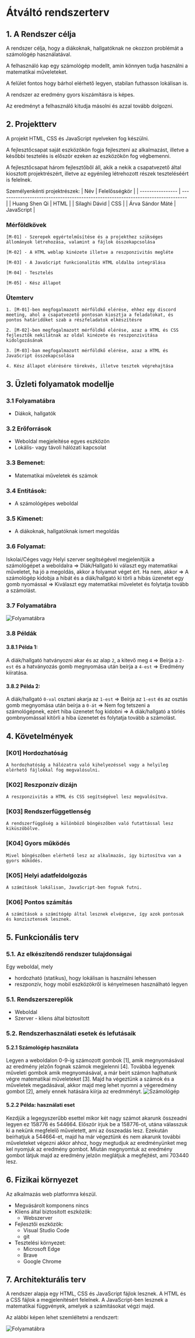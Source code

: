 # Átváltó rendszerterv

## 1. A Rendszer célja

A rendszer célja, hogy a diákoknak, hallgatóknak ne okozzon problémát a számológép használatával.

A felhasználó kap egy számológép modellt, amin könnyen tudja használni a matematikai műveleteket.

A felület fontos hogy bárhol elérhető legyen, stabilan futhasson lokálisan is.

A rendszer az eredmény gyors kiszámításra is képes.

Az eredményt a felhasználó kitudja másolni és azzal tovább dolgozni.

## 2. Projektterv

A projekt HTML, CSS és JavaScript nyelveken fog készülni.

A fejlesztőcsapat saját eszközökön fogja fejleszteni az alkalmazást, illetve a későbbi tesztelés is először ezeken az eszközökön fog végbemenni.

A fejlesztőcsapat három fejlesztőből áll, akik a nekik a csapatvezető által kiosztott projektrészért, illetve az egyénileg létrehozott részek teszteléséért is felelnek.

Személyenkénti projektrészek:
| Név              | Felelősségkör                                                                    |
| ---------------- | -------------------------------------------------------------------------------- |
| Huang Shen Qi      | HTML                                                                   |
| Silaghi Dávid     | CSS                                                                              |
| Árva Sándor Máté     | JavaScript |

### Mérföldkövek

    [M-01] - Szerepek egyértelműsítése és a projekthez szükséges állományok létrehozása, valamint a fájlok összekapcsolása

    [M-02] - A HTML weblap kinézete illetve a reszponzivitás megléte

    [M-03] - A JavaScript funkcionalitás HTML oldalba integrálása

    [M-04] - Tesztelés

    [M-05] - Kész állapot


### Ütemterv

    1. [M-01]-ben megfogalmazott mérföldkő elérése, ehhez egy discord meeting, ahol a csapatvezető pontosan kiosztja a feladatokat, és pontos határidőket szab a részfeladatok elkészítésre

    2. [M-02]-ben megfogalmazott mérföldkő elérése, azaz a HTML és CSS fejlesztők nekilátnak az oldal kinézete és reszponzivitása kidolgozásának

    3. [M-03]-ban megfogalmazott mérföldkő elérése, azaz a HTML és JavaScript összekapcsolása

    4. Kész állapot elérésére törekvés, illetve tesztek végrehajtása

## 3. Üzleti folyamatok modellje

### 3.1 Folyamatábra
- Diákok, hallgatók

### 3.2 Erőforrások
- Weboldal megjeleítése egyes eszközön
- Lokális- vagy távoli hálózati kapcsolat

### 3.3 Bemenet:
- Matematikai műveletek és számok

### 3.4 Entitások:
- A számológépes weboldal

### 3.5 Kimenet:
- A diákoknak, hallgatóknak ismert megoldás

### 3.6 Folyamat:
Iskolai/Céges vagy Helyi szerver segítségével megjelenítjük a számológépet a weboldalra =>
Diák/Hallgató ki választ egy matematikai műveletet, ha jó a megoldás, akkor a folyamat véget ért. Ha nem, akkor =>
A számológép kidobja a hibát és a diák/hallgató ki törli a hibás üzenetet egy gomb nyomással =>
Kiválaszt egy matematikai műveletet és folytatja tovább a számolást.

### 3.7 Folyamatábra
![Folyamatábra](/Images/folyamat_abra.png)

### 3.8 Példák
#### 3.8.1 Példa 1:
A diák/hallgató hatványozni akar és az alap `2`, a kitevő meg `4` =>
Beírja a `2-est` és a hatványozás gomb megnyomása után beírja a `4-est` =>
Eredmény kiíratása.

#### 3.8.2 Példa 2:
A diák/hallgató `0-val` osztani akarja az `1-est` =>
Beírja az `1-est` és az osztás gomb megnyomása után beírja a `0-át` =>
Nem fog tetszeni a számológépnek, ezért hiba üzenetet fog kidobni =>
A diák/hallgató a törlés gombnyomással kitörli a hiba üzenetet és folytatja tovább a számolást.

## 4. Követelmények

### [K01] Hordozhatóság
    A hordozhatóság a hálózatra való kihelyezéssel vagy a helyileg elérhető fájlokkal fog megvalósulni.
### [K02] Reszponzív dizájn
    A reszponzivitás a HTML és CSS segítségével lesz megvalósítva.
### [K03] Rendszerfüggetlenség
    A rendszerfüggőség a különböző böngészőben való futattással lesz kiküszöbölve.
### [K04] Gyors működés
    Mivel böngészőben elérhető lesz az alkalmazás, így biztosítva van a gyors működés.
### [K05] Helyi adatfeldolgozás
    A számítások lokálisan, JavaScript-ben fognak futni.
### [K06] Pontos számítás
    A számítások a számítógép által lesznek elvégezve, így azok pontosak és konzisztensek lesznek.

## 5. Funkcionális terv

### 5.1. Az elkészítendő rendszer tulajdonságai
Egy weboldal, mely
* hordozható (statikus), hogy lokálisan is használni lehessen
* reszponzív, hogy mobil eszközökről is kényelmesen használható legyen

### 5.1. Rendszerszereplők
* Weboldal
* Szerver - kliens által biztosított

### 5.2. Rendszerhasználati esetek és lefutásaik

#### 5.2.1 Számológép használata
Legyen a weboldalon 0-9-ig számozott gombok [1], amik megnyomásával az eredmény jelzőn fognak számok megjelenni [4].
Továbbá legyenek műveleti gombok amik megnyomásával, a már beírt számon hajthatunk végre matematikai műveleteket [3].
Majd ha végeztünk a számok és a műveletek megadásával, akkor majd meg lehet nyomni a végeredmény gombot [2], amely ennek hatására kiírja az eredmményt.
![Számológép](/Images/Calculator.png)

#### 5.2.2 Példa: használati eset
Kezdjük a legegyszerűbb esettel mikor két nagy számot akarunk összeadni legyen ez 158776 és 544664. Először írjuk be a 158776-ot, utána válasszuk ki a nekünk megfelelő műveletett, ami az összeadás lesz. Ezekután beírhatjuk a 544664-et, majd ha már végeztünk és nem akarunk további műveleteket végezni akkor ahhoz, hogy megtudjuk az eredményünket meg kel nyomjuk az eredmény gombot. Miután megnyomtuk az eredmény gombot látjuk majd az eredmény jelzön meglátjuk a megfejtést, ami 703440 lesz.

## 6. Fizikai környezet
Az alkalmazás web platformra készül.
* Megvásárolt komponens nincs
* Kliens által biztosított eszközök:
    * Webszerver
* Fejlesztői eszközök:
    * Visual Studio Code
    * git
* Tesztelési környezet:
    * Microsoft Edge
    * Brave
    * Google Chrome

## 7. Architekturális terv
A rendszer alapja egy HTML, CSS és JavaScript fájlok lesznek.
A HTML és a CSS fájlok a megjelenítésért felelnek. A JavaScript-ben lesznek a matematikai függvények, amelyek a számításokat végzi majd.

Az alábbi képen lehet szemléltetni a rendszert:

![Folyamatábra](/Images/Architekturalis.png)